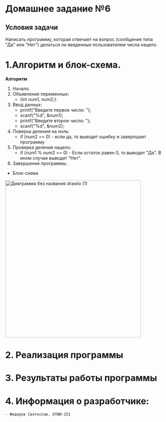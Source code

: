 # Домашнее задание №6
## Условия задачи
Написать программу, которая отвечает на вопрос (сообщение типа "Да" или "Нет") делаться ли введенные пользователем числа нацело.
# 1.Алгоритм и блок-схема.
**Алгоритм**
  1. Начало.
  2. Объявление переменных:
      - (int num1, num2;).
  3. Ввод данных:
      - printf("Введите первое число: ");
      - scanf("%d", &num1);
      - printf("Введите второе число: ");
      - scanf("%d", &num2);
  4. Поверка деления на ноль:
      - if (num2 == 0) - если да, то выводит ошибку и заверпшает программу
  5. Проверка деления нацело:
      - if (num1 % num2 == 0) - Если остаток равен 0, то выводит "Да". В ином случае выводит "Нет".
  6. Завершение программы.
- Блок-схема
<img width="431" height="501" alt="Диаграмма без названия drawio (1)" src="https://github.com/user-attachments/assets/ee5f67c7-25d1-48ad-9adf-fdee6cc18dfa" />


# 2. Реализация программы
# 3. Результаты работы программы
# 4. Информация о разработчике:
    - Федоров Святослав, бТИИ-251
